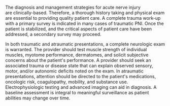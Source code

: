 The diagnosis and management strategies for acute nerve injury are clinically-based. Therefore, a thorough history taking and physical exam are essential to providing quality patient care. A complete trauma work-up with a primary survey is indicated in many cases of traumatic PNI. Once the patient is stabilized, and the critical aspects of patient care have been addressed, a secondary survey may proceed.

In both traumatic and atraumatic presentations, a complete neurologic exam is warranted. The provider should test muscle strength of individual muscles, myotome performance, dermatomes, and solicit subjective concerns about the patient's performance. A provider should seek an associated trauma or disease state that can explain observed sensory, motor, and/or autonomic deficits noted on the exam. In atraumatic presentations, attention should be directed to the patient's medications, oncologic risk, coagulopathy, mobility, and substance use. Electrophysiologic testing and advanced imaging can aid in diagnosis. A baseline assessment is integral to meaningful surveillance as patient abilities may change over time.